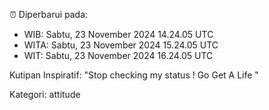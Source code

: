 ⏰ Diperbarui pada:
- WIB: Sabtu, 23 November 2024 14.24.05 UTC
- WITA: Sabtu, 23 November 2024 15.24.05 UTC
- WIT: Sabtu, 23 November 2024 16.24.05 UTC

Kutipan Inspiratif:
"Stop checking my status ! Go Get A Life "


Kategori: attitude

